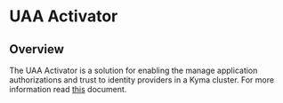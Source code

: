# UAA Activator

## Overview

The UAA Activator is a solution for enabling the manage application authorizations and trust to identity providers in a Kyma cluster. For more information read [this](../../components/uaa-activator/README.md) document.
